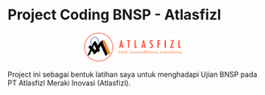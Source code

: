 # Project Coding BNSP - Atlasfizl
<center>
	<img src="img/atlasfizl.png" width="200">
</center>

<p>Project ini sebagai bentuk latihan saya untuk menghadapi Ujian BNSP pada PT Atlasfizl Meraki Inovasi (Atlasfizl).</p>
